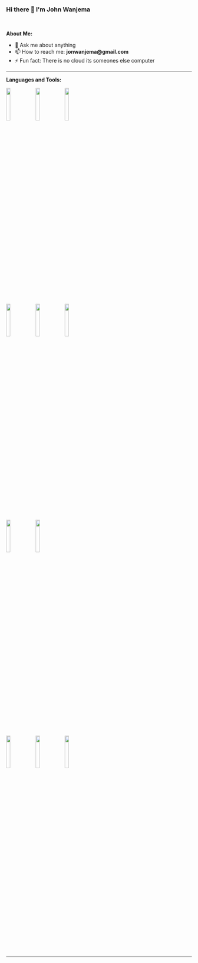 ### Hi there 👋 I'm John Wanjema

&nbsp;

<!-- Talking about you -->
**About Me:**

- 💬 Ask me about anything
- 📫 How to reach me: __jonwanjema@gmail.com__
- ⚡ Fun fact: There is no cloud its someones else computer

---

**Languages and Tools:**

<p>
   <code><img width="15%" src="https://www.vectorlogo.zone/logos/vuejs/vuejs-icon.svg"></code>
   <code><img width="15%" src="https://www.vectorlogo.zone/logos/laravel/laravel-ar21.svg"></code>
   <code><img width="15%" src="https://www.vectorlogo.zone/logos/python/python-ar21.svg"></code>
  <br />
  <code><img width="15%" src="https://www.vectorlogo.zone/logos/angular/angular-ar21.svg"></code>
  <code><img width="15%" src="https://www.vectorlogo.zone/logos/djangoproject/djangoproject-ar21.svg"></code>
  <code><img width="15%" src="https://www.vectorlogo.zone/logos/pocoo_flask/pocoo_flask-ar21.svg"></code>
  <br />
  <code><img width="15%" src="https://www.vectorlogo.zone/logos/mysql/mysql-ar21.svg"></code>
  <code><img width="15%" src="https://www.vectorlogo.zone/logos/postgresql/postgresql-ar21.svg"></code>
  <br />
   <code><img width="15%" src="https://www.vectorlogo.zone/logos/git-scm/git-scm-ar21.svg"></code>
  <code><img width="15%" src="https://www.vectorlogo.zone/logos/npmjs/npmjs-ar21.svg"></code>
  <code><img width="15%" src="https://www.vectorlogo.zone/logos/nodejs/nodejs-ar21.svg"></code>
</p>

---
